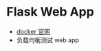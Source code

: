 Flask Web App
===========
- [docker 官网](https://docs.docker.com/get-started/part2/#run-the-app)
- 负载均衡测试 web app
